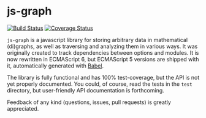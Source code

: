 js-graph
========
[![Build Status](http://img.shields.io/travis/mhelvens/js-graph.svg)](https://travis-ci.org/mhelvens/js-graph)
[![Coverage Status](http://img.shields.io/coveralls/mhelvens/js-graph.svg)](https://coveralls.io/r/mhelvens/js-graph?branch=master)

`js-graph` is a javascript library for storing arbitrary data in mathematical (di)graphs,
as well as traversing and analyzing them in various ways. It was originally created to
track dependencies between options and modules. It is now rewritten in ECMAScript 6, but
ECMAScript 5 versions are shipped with it, automatically generated with [Babel](https://babeljs.io).

The library is fully functional and has 100% test-coverage, but the API is not yet
properly documented. You could, of course, read the tests in the `test` directory, but
user-friendly API documentation is forthcoming.

Feedback of any kind (questions, issues, pull requests) is greatly appreciated.

